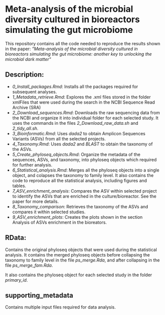 # Meta-analysis of the microbial diversity cultured in bioreactors simulating the gut microbiome

This repository contains all the code needed to reproduce the results shown in the paper: *"Meta-analysis of the microbial diversity cultured in bioreactors simulating the gut microbiome: another key to unlocking the microbial dark matter"*

## Description: 

  * *0_Install_packages.Rmd*: Installs all the packages required for subsequent analyses.
  * *1_Metadata_retrieve.Rmd*: Explores the .xml files stored in the folder xmlFiles that were used during the search in the NCBI Sequence Read Archive (SRA)
  * *2_Download_sequences.Rmd*: Downloads the raw sequencing data from the NCBI and organize it into individual folder for each selected study. It uses the commands in the files *2_Download_raw_data.sh* and *2_tidy_all.sh*.
  * *3_Bioinformatic.Rmd*: Uses *dada2* to obtain Amplicon Sequences Variants (ASVs) from all the selected projects.
  * *4_Taxonomy.Rmd*: Uses *dada2* and *BLAST* to obtain the taxonomy of the ASVs.
  * *5_Create_phyloseq_objects.Rmd*: Organize the metadata of the sequences, ASVs, and taxonomy, into phyloseq objects which required for further analysis.
  * *6_Statistical_analysis.Rmd*: Merges all the phyloseq objects into a single object, and colapses the taxonomy to family level. It also contains the code to reproduce all the statistical analysis, including figures and tables.
  * *7_ASV_enrichment_analysis*: Compares the ASV within selected project to identify the ASVs that are enriched in the culture/bioreactor. See the paper for more details.
  * *8_Taxonomy_comparison*: Retrieves the taxonomy of the ASVs and compares it within selected studies.
  * *9_ASV_enrichment_plots*: Creates the plots shown in the section Analysis of ASVs enrichment in the bioreators.
  
## RData:

Contains the original phyloseq objects that were used during the statistical analysis. It contains the merged phyloseq objects before collapsing the taxonomy to family level in the file *ps_merge.Rda*, and after collapsing in the file *ps_merge_fam.Rda*. 

It also contains the phyloseq object for each selected study in the folder *primary_id*.

## supporting_metadata

Contains multiple input files required for data analysis.